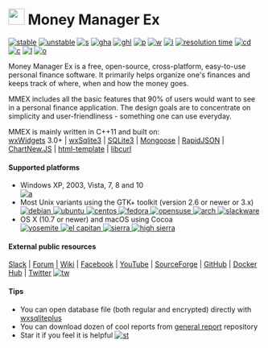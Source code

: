 [<img src="https://raw.githubusercontent.com/moneymanagerex/moneymanagerex/master/resources/mmexlogo.png" height="32"/>][website]
Money Manager Ex
================

[![stable]][GitHubLatest] [![unstable]][GitHubDL] [![s]][SourceForgeDL]
[![gha]][GitHubDL] [![ghl]][GitHubLatest] [![p]][packagecloud] [![w]][website]
[![i]][GitHubIssues] [![resolution time]][isitmaintained] [![cd]][CodeDocs]
[![c]][contributors] [![l]](LICENSE) [![o]][OpenHub]

Money Manager Ex is a free, open-source, cross-platform, easy-to-use personal
finance software. It primarily helps organize one's finances and keeps track
of where, when and how the money goes.

MMEX includes all the basic features that 90% of users would want to see in a
personal finance application. The design goals are to concentrate on
simplicity and user-friendliness - something one can use everyday.

MMEX is mainly written in C++11 and built on:  
[wxWidgets] 3.0+ | [wxSqlite3] | [SQLite3] | [Mongoose] | [RapidJSON]
| [ChartNew.JS] | [html-template] | [libcurl]

#### Supported platforms ####
- Windows XP, 2003, Vista, 7, 8 and 10  
  [![a]][AppVeyor]
- Most Unix variants using the GTK+ toolkit (version 2.6 or newer or 3.x)  
  [![debian] ![ubuntu] ![centos] ![fedora] ![opensuse] ![arch]
  ![slackware]][Travis]
- OS X (10.7 or newer) and macOS using Cocoa  
  [![yosemite] ![el capitan] ![sierra] ![high sierra]][Travis]

#### External public resources ####
[Slack] | [Forum] | [Wiki] | [Facebook] | [YouTube] | [SourceForge] | [GitHub]
| [Docker Hub] | [Twitter] [![tw]][Twitter]

#### Tips ####
* You can open database file (both regular and encrypted) directly
  with [wxsqliteplus]
* You can download dozen of cool reports from [general report] repository
* Star it if you feel it is helpful [![st]][stargazers]

[website]: http://moneymanagerex.org "MMEX website"
[AppVeyor]: https://ci.appveyor.com/project/moneymanagerex/moneymanagerex "AppVeyor CI"
[Travis]: http://travis-ci.org/moneymanagerex/moneymanagerex "Travis CI"
[OpenHub]: https://www.openhub.net/p/moneymanagerex "Open Hub report"
[GitHubIssues]: https://github.com/moneymanagerex/moneymanagerex/issues "open issues on GitHub"
[SourceForgeDL]: https://sourceforge.net/projects/moneymanagerex/files/latest "SourceForge downloads"
[GitHubDL]: https://github.com/moneymanagerex/moneymanagerex/releases "GitHub downloads"
[contributors]: https://github.com/moneymanagerex/moneymanagerex/graphs/contributors "contributors to Git repo"
[GitHubLatest]: https://github.com/moneymanagerex/moneymanagerex/releases/latest "GitHub latest stable downloads"
[packagecloud]: https://packagecloud.io/moneymanagerex/ "packagecloud DEB & RPM repository"
[CodeDocs]: https://codedocs.xyz/moneymanagerex/moneymanagerex/ "doxygen generated source code documentation"
[isitmaintained]: http://isitmaintained.com/project/moneymanagerex/moneymanagerex "average time to resolve an issue"
[Slack]: http://slack.moneymanagerex.org/
[Forum]: http://forum.moneymanagerex.org
[Wiki]: https://sourceforge.net/p/moneymanagerex/wiki/mmex
[Facebook]: https://www.facebook.com/MoneyManagerEx
[YouTube]: https://www.youtube.com/channel/UCAqVC0fOt6C5OnGv_DzE0wg
[SourceForge]: https://sourceforge.net/p/moneymanagerex
[GitHub]: https://github.com/moneymanagerex
[Docker Hub]: https://hub.docker.com/r/moneymanagerex/
[Twitter]: https://twitter.com/MoneyManagerEx
[wxWidgets]: http://wxwidgets.org/
[wxSqlite3]: https://github.com/utelle/wxsqlite3
[SQLite3]: http://sqlite.org/
[Mongoose]: https://github.com/cesanta/mongoose
[RapidJSON]: http://rapidjson.org/
[ChartNew.JS]: https://github.com/FVANCOP/ChartNew.js
[html-template]: https://github.com/moneymanagerex/html-template
[libcurl]: https://curl.haxx.se/libcurl/
[wxsqliteplus]: https://github.com/guanlisheng/wxsqliteplus
[general report]: https://github.com/moneymanagerex/general-reports
[stargazers]: https://github.com/moneymanagerex/moneymanagerex/stargazers
[a]: https://img.shields.io/appveyor/ci/moneymanagerex/moneymanagerex/master.svg?label=windows&logoWidth=0.01
[t]: https://img.shields.io/travis/moneymanagerex/moneymanagerex/master.svg?label=linux/mac
[o]: http://www.openhub.net/p/moneymanagerex/widgets/project_thin_badge.gif
[i]: https://img.shields.io/github/issues-raw/moneymanagerex/moneymanagerex.svg?label=gh%20issues
[c]: https://img.shields.io/github/contributors/moneymanagerex/moneymanagerex.svg
[cd]: https://codedocs.xyz/moneymanagerex/moneymanagerex.svg
[l]: https://img.shields.io/badge/license-GPL2-blue.svg
[s]: https://img.shields.io/sourceforge/dt/moneymanagerex.svg?label=%20sf&logoWidth=8&logo=data%3Aimage%2Fpng%3Bbase64%2CiVBORw0KGgoAAAANSUhEUgAAAC0AAAA4CAMAAABe34GAAAAACVBMVEUAAAAAAAD%2F%2F%2F%2BD3c%2FSAAAAAnRSTlMATX7%2B8BUAAABeSURBVHgB7coxCoBAAAOw0%2F8%2FWtA1tLs0c85Et21vb%2F9pe1jsyP7OrSOzI5eOfL1K%2FlLuyO7O7s7oLbs7uzu7O7s7uzv37uzu7O7sjly6szty6s7uzoZcurMhJ87nAdpRCKWC0tGVAAAAAElFTkSuQmCC
[gha]: https://img.shields.io/github/downloads/moneymanagerex/moneymanagerex/total.svg?label=%20gh&logoWidth=8&logo=data%3Aimage%2Fpng%3Bbase64%2CiVBORw0KGgoAAAANSUhEUgAAAC0AAAA4CAMAAABe34GAAAAACVBMVEUAAAAAAAD%2F%2F%2F%2BD3c%2FSAAAAAnRSTlMATX7%2B8BUAAABeSURBVHgB7coxCoBAAAOw0%2F8%2FWtA1tLs0c85Et21vb%2F9pe1jsyP7OrSOzI5eOfL1K%2FlLuyO7O7s7oLbs7uzu7O7s7uzv37uzu7O7sjly6szty6s7uzoZcurMhJ87nAdpRCKWC0tGVAAAAAElFTkSuQmCC
[ghl]: https://img.shields.io/github/downloads/moneymanagerex/moneymanagerex/latest/total.svg?label=%20gh%20latest&logoWidth=8&logo=data%3Aimage%2Fpng%3Bbase64%2CiVBORw0KGgoAAAANSUhEUgAAAC0AAAA4CAMAAABe34GAAAAACVBMVEUAAAAAAAD%2F%2F%2F%2BD3c%2FSAAAAAnRSTlMATX7%2B8BUAAABeSURBVHgB7coxCoBAAAOw0%2F8%2FWtA1tLs0c85Et21vb%2F9pe1jsyP7OrSOzI5eOfL1K%2FlLuyO7O7s7oLbs7uzu7O7s7uzv37uzu7O7sjly6szty6s7uzoZcurMhJ87nAdpRCKWC0tGVAAAAAElFTkSuQmCC
[w]: https://img.shields.io/website-up-down-brightgreen-red/http/www.moneymanagerex.org/.svg
[p]: https://img.shields.io/website-up-down-brightgreen-red/https/packagecloud.io/moneymanagerex/.svg?label=deb%20rpm%20repo
[stable]: https://img.shields.io/github/release/moneymanagerex/moneymanagerex.svg?label=stable
[unstable]: https://img.shields.io/badge/unstable-v1.4.0--alpha.4-orange.svg
<!-- [unstable]: https://img.shields.io/github/release/moneymanagerex/moneymanagerex/all.svg?label=unstable -->
[st]: https://img.shields.io/github/stars/moneymanagerex/moneymanagerex.svg?&label=GitHub&style=social&logo=data:image/png;base64,iVBORw0KGgoAAAANSUhEUgAAAA4AAAAOCAYAAAAfSC3RAAAA50lEQVQoz5XSr0oFQRzF8c%2FuBd0iiCYviHi1GXwABYMugiaLmKw3iF18AetF8B1MNouDb6AICgbfwCqGKf4JrjIse132lGHOnC%2FMnN%2FQoBjMxyDEYN8Y5WP8IbYwisFMF%2FCkWuew2QrGYCIGI%2FQS%2BzQGs3Uwi8EOjrFReZMNN4nIcI9bnGUxeMOUblrJsYevDtAlXrLqbUc4%2F6esX90Upe2%2FcorSBQ5boGvsNrX63AK%2B4rMJXG8Bl9IxpeBaLfhY2y%2Bm%2Bbx2AA84KEqrWMYVPtBP81nya%2FpYwFNRek%2F8HgaYxl1R%2FozuGyXRMhoIJiaoAAAAAElFTkSuQmCC
[tw]: https://img.shields.io/twitter/follow/MoneyManagerEx.svg?style=social&label=follow
[ubuntu]: http://badges.herokuapp.com/travis/moneymanagerex/moneymanagerex?label=ubuntu&env=OS=ubuntu
[centos]: http://badges.herokuapp.com/travis/moneymanagerex/moneymanagerex?label=centos&env=OS=el
[debian]: http://badges.herokuapp.com/travis/moneymanagerex/moneymanagerex?label=debian&env=OS=debian
[fedora]: http://badges.herokuapp.com/travis/moneymanagerex/moneymanagerex?label=fedora&env=OS=fedora
[opensuse]: http://badges.herokuapp.com/travis/moneymanagerex/moneymanagerex?label=opensuse&env=OS=opensuse
[arch]: http://badges.herokuapp.com/travis/moneymanagerex/moneymanagerex?label=arch&env=OS=archlinux
[slackware]: http://badges.herokuapp.com/travis/moneymanagerex/moneymanagerex?label=slackware&env=OS=slackware
[yosemite]: http://badges.herokuapp.com/travis/moneymanagerex/moneymanagerex?label=yosemite&env=DIST=10.10
[el capitan]: http://badges.herokuapp.com/travis/moneymanagerex/moneymanagerex?label=el%20capitan&env=DIST=10.11
[sierra]: http://badges.herokuapp.com/travis/moneymanagerex/moneymanagerex?label=sierra&env=DIST=10.12
[high sierra]: http://badges.herokuapp.com/travis/moneymanagerex/moneymanagerex?label=high%20sierra&env=DIST=10.13
[resolution time]: http://isitmaintained.com/badge/resolution/moneymanagerex/moneymanagerex.svg